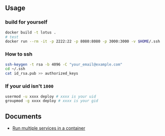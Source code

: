 ## Usage

### build for yourself

```bash
docker build -t lotus .
# test
docker run --rm -it -p 2222:22 -p 8080:8080 -p 3000:3000 -v $HOME/.ssh:/home/deploy/.ssh -v $HOME/workspace:/workspace lotus:latest
```

### How to ssh

```bash
ssh-keygen -t rsa -b 4096 -C "your_email@example.com"
cd ~/.ssh
cat id_rsa.pub >> authorized_keys
```

### If your uid isn't `1000`

```bash
usermod -u xxxx deploy # xxxx is your uid
groupmod -g xxxx deploy # xxxx is your gid
```

## Documents

-   [Run multiple services in a container](https://docs.docker.com/config/containers/multi-service_container/)
